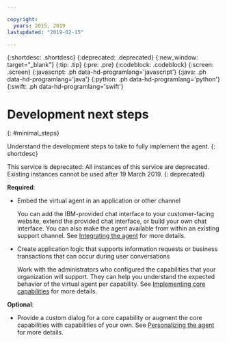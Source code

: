```yaml
---

copyright:
  years: 2015, 2019
lastupdated: "2019-02-15"

---
```


{:shortdesc: .shortdesc}
{:deprecated: .deprecated}
{:new_window: target="_blank"}
{:tip: .tip}
{:pre: .pre}
{:codeblock: .codeblock}
{:screen: .screen}
{:javascript: .ph data-hd-programlang='javascript'}
{:java: .ph data-hd-programlang='java'}
{:python: .ph data-hd-programlang='python'}
{:swift: .ph data-hd-programlang='swift'}

# Development next steps
{: #minimal_steps}

Understand the development steps to take to fully implement the agent.
{: shortdesc}

This service is deprecated: All instances of this service are deprecated. Existing instances cannot be used after 19 March 2019.
{: deprecated}

**Required**:

- Embed the virtual agent in an application or other channel

  You can add the IBM-provided chat interface to your customer-facing website, extend the provided chat interface, or build your own chat interface. You can also make the agent available from within an existing support channel. See [Integrating the agent](/docs/services/virtual-agent/integrate.html) for more details.

- Create application logic that supports information requests or business transactions that can occur during user conversations

  Work with the administrators who configured the capabilities that your organization will support. They can help you understand the expected behavior of the virtual agent per capability. See [Implementing core capabilities](/docs/services/virtual-agent/impl_intents.html) for more details.

**Optional**:

- Provide a custom dialog for a core capability or augment the core capabilities with capabilities of your own. See [Personalizing the agent](/docs/services/virtual-agent/personalize.html) for more details.